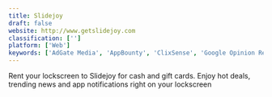 ```yaml
---
title: Slidejoy
draft: false 
website: http://www.getslidejoy.com
classification: ['']
platform: ['Web']
keywords: ['AdGate Media', 'AppBounty', 'ClixSense', 'Google Opinion Rewards', 'MYTOZ', 'MyPanelLab', 'Points2Shop', 'PointsPrizes', 'PrizeRebel', 'Receipt Hog', 'Smart Panel', 'iWadi']
---
```

Rent your lockscreen to Slidejoy for cash and gift cards. Enjoy hot deals, trending news and app notifications right on your lockscreen